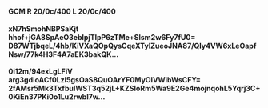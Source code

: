 #### GCM R 20/0c/400 L 20/0c/400
**xN7hSmohNBPSaKjt**<br/>**hhof+jGA8SpAeO3eblpjTlpP6zTMe+Slsm2w6Fy7fU0=**<br/>**D87WTjbqeL/4hb/KiVXaQOpQysCqeXTyIZueoJNA87/Qly4VW6xLeOapfNsw/77k4H3F4A7aEK3bakQK...**<br/><br/>
**0i12m/94exLgLFiV**<br/>**arg3gdIoACf0Lzl5gsOaS8QuOArYF0MyOIVWibWsCFY=**<br/>**2fAMsr5Mk3TxfbuIWST3q52jL+KZSIoRm5Wa9E2Ge4mojnqohL5Yqrj3C+0KiEn37PKi0o1Lu2rwbI7w...**